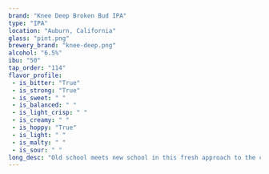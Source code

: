 ```yaml
---
brand: "Knee Deep Broken Bud IPA"
type: "IPA"
location: "Auburn, California"
glass: "pint.png"
brewery_brand: "knee-deep.png"
alcohol: "6.5%"
ibu: "50"
tap_order: "114"
flavor_profile:
 - is_bitter: "True"
 - is_strong: "True"
 - is_sweet: " "
 - is_balanced: " "
 - is_light_crisp: " "
 - is_creamy: " "
 - is_hoppy: "True"
 - is_light: " "
 - is_malty: " "
 - is_sour: " "
long_desc: "Old school meets new school in this fresh approach to the classic IPA.  At 50 IBU’s and 6.5% ABV, Breaking Bud features the restrained bitterness and alcohol of a classic IPA with newer tropical fruit hop flavors and aromas of Mosaic."
---
```

